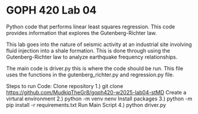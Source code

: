 # GOPH 420 Lab 04

Python code that performs linear least squares regression. This code provides information that explores the Gutenberg-Richter law.

This lab goes into the nature of seismic activity at an industrial site involving fluid injection into a shale formation. This is done through using the Gutenberg-Richter law to analyze earthquake frequency relationships. 

The main code is driver.py this is where the code should be run. This file uses the functions in the gutenberg_richter.py and regression.py file.

Steps to run Code: Clone repository 1.) git clone https://github.com/MudkipTheGr8/goph420-w2025-lab04-stMD Create a virtural environment 2.) python -m venv nenv Install packages 3.) python -m pip install -r requirements.txt Run Main Script 4.) python driver.py
